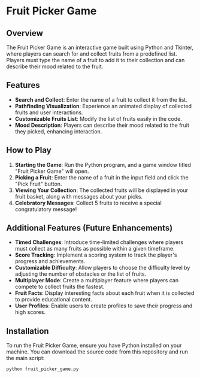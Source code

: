 # Fruit Picker Game

## Overview

The Fruit Picker Game is an interactive game built using Python and Tkinter, where players can search for and collect fruits from a predefined list. Players must type the name of a fruit to add it to their collection and can describe their mood related to the fruit.

## Features

- **Search and Collect**: Enter the name of a fruit to collect it from the list.
- **Pathfinding Visualization**: Experience an animated display of collected fruits and user interactions.
- **Customizable Fruits List**: Modify the list of fruits easily in the code.
- **Mood Description**: Players can describe their mood related to the fruit they picked, enhancing interaction.

## How to Play

1. **Starting the Game**: Run the Python program, and a game window titled "Fruit Picker Game" will open.
2. **Picking a Fruit**: Enter the name of a fruit in the input field and click the "Pick Fruit" button.
3. **Viewing Your Collection**: The collected fruits will be displayed in your fruit basket, along with messages about your picks.
4. **Celebratory Messages**: Collect 5 fruits to receive a special congratulatory message!

## Additional Features (Future Enhancements)

- **Timed Challenges**: Introduce time-limited challenges where players must collect as many fruits as possible within a given timeframe.
- **Score Tracking**: Implement a scoring system to track the player's progress and achievements.
- **Customizable Difficulty**: Allow players to choose the difficulty level by adjusting the number of obstacles or the list of fruits.
- **Multiplayer Mode**: Create a multiplayer feature where players can compete to collect fruits the fastest.
- **Fruit Facts**: Display interesting facts about each fruit when it is collected to provide educational content.
- **User Profiles**: Enable users to create profiles to save their progress and high scores.

## Installation

To run the Fruit Picker Game, ensure you have Python installed on your machine. You can download the source code from this repository and run the main script:

```bash
python fruit_picker_game.py
